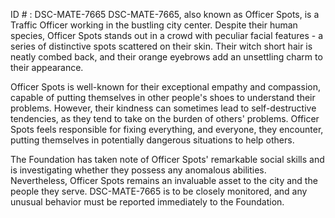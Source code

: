 ID # : DSC-MATE-7665
DSC-MATE-7665, also known as Officer Spots, is a Traffic Officer working in the bustling city center. Despite their human species, Officer Spots stands out in a crowd with peculiar facial features - a series of distinctive spots scattered on their skin. Their witch short hair is neatly combed back, and their orange eyebrows add an unsettling charm to their appearance. 

Officer Spots is well-known for their exceptional empathy and compassion, capable of putting themselves in other people's shoes to understand their problems. However, their kindness can sometimes lead to self-destructive tendencies, as they tend to take on the burden of others' problems. Officer Spots feels responsible for fixing everything, and everyone, they encounter, putting themselves in potentially dangerous situations to help others. 

The Foundation has taken note of Officer Spots' remarkable social skills and is investigating whether they possess any anomalous abilities. Nevertheless, Officer Spots remains an invaluable asset to the city and the people they serve. DSC-MATE-7665 is to be closely monitored, and any unusual behavior must be reported immediately to the Foundation.